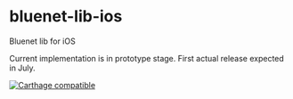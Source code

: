 # bluenet-lib-ios
Bluenet lib for iOS

Current implementation is in prototype stage. First actual release expected in July.

[![Carthage compatible](https://img.shields.io/badge/Carthage-compatible-4BC51D.svg?style=flat)](https://github.com/Carthage/Carthage)